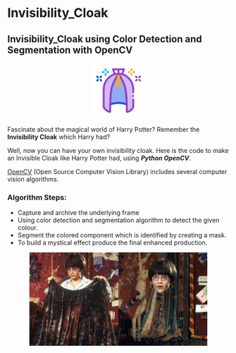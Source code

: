 # Invisibility_Cloak
## Invisibility_Cloak using Color Detection and Segmentation with OpenCV
<p align="center">
<img src="https://github.com/DevLab-umontp/InvisibilityCloak/blob/master/ressources/logo.png" alt="Logo" width="125" align=center/> </p>

Fascinate about the magical world of Harry Potter? Remember the **Invisibility Cloak** which Harry had?

Well, now you can have your own invisibility cloak. Here is the code to make an Invisible Cloak like Harry Potter had, using ***Python OpenCV***.

[OpenCV](https://docs.opencv.org/master/index.html) (Open Source Computer Vision Library) includes several computer vision algorithms.

### Algorithm Steps:
- Capture and archive the underlying frame
- Using color detection and segmentation algorithm to detect the given colour.
- Segment the colored component which is identified by creating a mask.
- To build a mystical effect produce the final enhanced production. 


<p align="center">
<img src="https://github.com/Vinamrata1086/Invisibility_Cloak/blob/master/harry.jpg" alt="Logo" align=center width=80%/> </p>
